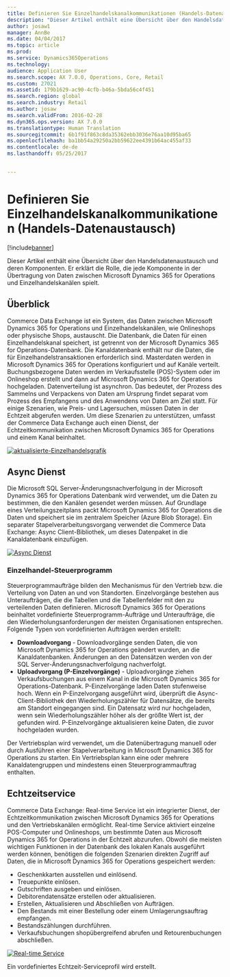 ```yaml
---
title: Definieren Sie Einzelhandelskanalkommunikationen (Handels-Datenaustausch)
description: "Dieser Artikel enthält eine Übersicht über den Handelsdatenaustausch und deren Komponenten. Er erklärt die Rolle, die jede Komponente in der Übertragung von Daten zwischen Microsoft Dynamics 365 for Operations und Einzelhandelskanälen spielt."
author: josaw1
manager: AnnBe
ms.date: 04/04/2017
ms.topic: article
ms.prod: 
ms.service: Dynamics365Operations
ms.technology: 
audience: Application User
ms.search.scope: AX 7.0.0, Operations, Core, Retail
ms.custom: 27021
ms.assetid: 179b1629-ac90-4cfb-b46a-5bda56c4f451
ms.search.region: global
ms.search.industry: Retail
ms.author: josaw
ms.search.validFrom: 2016-02-28
ms.dyn365.ops.version: AX 7.0.0
ms.translationtype: Human Translation
ms.sourcegitcommit: 6b1f91f863c8da35362ebb3036e76aa10d95ba65
ms.openlocfilehash: ba1bb54a29250a2bb59622ee4391b64ac455af33
ms.contentlocale: de-de
ms.lasthandoff: 05/25/2017


---
```


# <a name="define-retail-channel-communications-commerce-data-exchange"></a>Definieren Sie Einzelhandelskanalkommunikationen (Handels-Datenaustausch)

[!include[banner](../includes/banner.md)]


Dieser Artikel enthält eine Übersicht über den Handelsdatenaustausch und deren Komponenten. Er erklärt die Rolle, die jede Komponente in der Übertragung von Daten zwischen Microsoft Dynamics 365 for Operations und Einzelhandelskanälen spielt.

<a name="overview"></a>Überblick
--------

Commerce Data Exchange ist ein System, das Daten zwischen Microsoft Dynamics 365 for Operations und Einzelhandelskanälen, wie Onlineshops oder physische Shops, austauscht. Die Datenbank, die Daten für einen Einzelhandelskanal speichert, ist getrennt von der Microsoft Dynamics 365 for Operations-Datenbank. Die Kanaldatenbank enthält nur die Daten, die für Einzelhandelstransaktionen erforderlich sind. Masterdaten werden in Microsoft Dynamics 365 for Operations konfiguriert und auf Kanäle verteilt. Buchungsbezogene Daten werden im Verkaufsstelle (POS)-System oder im Onlineshop erstellt und dann auf Microsoft Dynamics 365 for Operations hochgeladen. Datenverteilung ist asynchron. Das bedeutet, der Prozess des Sammelns und Verpackens von Daten am Ursprung findet separat vom Prozess des Empfangens und des Anwendens von Daten am Ziel statt. Für einige Szenarien, wie Preis- und Lagersuchen, müssen Daten in der Echtzeit abgerufen werden. Um diese Szenarien zu unterstützen, umfasst der Commerce Data Exchange auch einen Dienst, der Echtzeitkommunikation zwischen Microsoft Dynamics 365 for Operations und einem Kanal beinhaltet. 

[![aktualisierte-Einzelhandelsgrafik](./media/updated-retail-graphic.png)](./media/updated-retail-graphic.png)  

## <a name="async-service"></a>Async Dienst
Die Microsoft SQL Server-Änderungsnachverfolgung in der Microsoft Dynamics 365 for Operations Datenbank wird verwendet, um die Daten zu bestimmen, die den Kanälen gesendet werden müssen. Auf Grundlage eines Verteilungszeitplans packt Microsoft Dynamics 365 for Operations die Daten und speichert sie im zentralem Speicher (Azure Blob Storage). Ein separater Stapelverarbeitungsvorgang verwendet die Commerce Data Exchange: Async Client-Bibliothek, um dieses Datenpaket in die Kanaldatenbank einzufügen. 

[![Async Dienst](./media/async-300x239.png)](./media/async.png)

### <a name="retail-scheduler"></a>Einzelhandel-Steuerprogramm

Steuerprogrammaufträge bilden den Mechanismus für den Vertrieb bzw. die Verteilung von Daten an und von Standorten. Einzelvorgänge bestehen aus Unteraufträgen, die die Tabellen und die Tabellenfelder mit den zu verteilenden Daten definieren. Microsoft Dynamics 365 for Operations  beinhaltet vordefinierte Steuerprogramm-Aufträge und Unteraufträge, die den Wiederholungsanforderungen der meisten Organisationen entsprechen. Folgende Typen von vordefinierten Aufträgen werden erstellt:

-   **Downloadvorgang** - Downloadvorgänge senden Daten, die von Microsoft Dynamics 365 for Operations  geändert wurden, an die Kanaldatenbanken. Änderungen an den Datensätzen werden von der SQL Server-Änderungsnachverfolgung nachverfolgt.
-   **Uploadvorgang (P-Einzelvorgänge)** - Uploadvorgänge ziehen Verkaufsbuchungen aus einem Kanal in die Microsoft Dynamics 365 for Operations-Datenbank. P-Einzelvorgänge laden Daten stufenweise hoch. Wenn ein P-Einzelvorgang ausgeführt wird, überprüft die Async-Client-Bibliothek den Wiederholungszähler für Datensätze, die bereits am Standort eingegangen sind. Ein Datensatz wird nur hochgeladen, wenn sein Wiederholungszähler höher als der größte Wert ist, der gefunden wird. P-Einzelvorgänge aktualisieren keine Daten, die zuvor hochgeladen wurden.

Der Vertriebsplan wird verwendet, um die Datenübertragung manuell oder durch Ausführen einer Stapelverarbeitung in Microsoft Dynamics 365 for Operations  zu starten. Ein Vertriebsplan kann eine oder mehrere Kanaldatengruppen und mindestens einen Steuerprogrammauftrag enthalten.

## <a name="realtime-service"></a>Echtzeitservice
Commerce Data Exchange: Real-time Service ist ein integrierter Dienst, der Echtzeitkommunikation zwischen Microsoft Dynamics 365 for Operations  und den Vertriebskanälen ermöglicht. Real-time Service aktiviert einzelne POS-Computer und Onlineshops, um bestimmte Daten aus Microsoft Dynamics 365 for Operations  in der Echtzeit abzurufen. Obwohl die meisten wichtigen Funktionen in der Datenbank des lokalen Kanals ausgeführt werden können, benötigen die folgenden Szenarien direkten Zugriff auf Daten, die in Microsoft Dynamics 365 for Operations  gespeichert werden:

-   Geschenkkarten ausstellen und einlösend.
-   Treuepunkte einlösen.
-   Gutschriften ausgeben und einlösen.
-   Debitorendatensätze erstellen oder aktualisieren.
-   Erstellen, Aktualisieren und Abschließen von Aufträgen.
-   Den Bestands mit einer Bestellung oder einem Umlagerungsauftrag empfangen.
-   Bestandszählungen durchführen.
-   Verkaufsbuchungen shopübergreifend abrufen und Retourenbuchungen abschließen.

[![Real-time Service](./media/rts.png)](./media/rts.png) 

Ein vordefiniertes Echtzeit-Serviceprofil wird erstellt.




